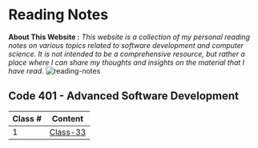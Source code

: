 # Reading Notes

**About This Website :**
*This website is a collection of my personal reading notes on various topics related to software development and computer science. It is not intended to be a comprehensive resource, but rather a place where I can share my thoughts and insights on the material that I have read.*
![reading-notes](https://m.media-amazon.com/images/I/61936RmysdL.png)

## **Code 401 - Advanced Software Development**

| Class # | Content |
| ------- | ----- |
| 1 |  [Class-33](/class33.md) |
